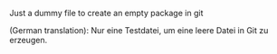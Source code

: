 Just a dummy file to create an empty package in git

(German translation): Nur eine Testdatei, um eine leere Datei in Git zu erzeugen.